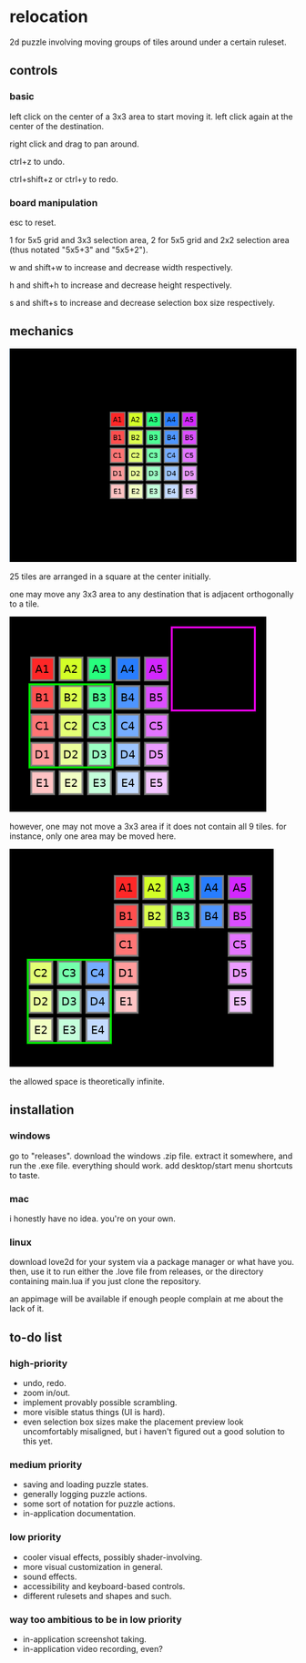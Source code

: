 # relocation
2d puzzle involving moving groups of tiles around under a certain ruleset.

## controls

### basic
left click on the center of a 3x3 area to start moving it. left click again at the center of the destination.

right click and drag to pan around.

ctrl+z to undo.

ctrl+shift+z or ctrl+y to redo.

### board manipulation
esc to reset.

1 for 5x5 grid and 3x3 selection area, 2 for 5x5 grid and 2x2 selection area (thus notated "5x5+3" and "5x5+2").

w and shift+w to increase and decrease width respectively. 

h and shift+h to increase and decrease height respectively.

s and shift+s to increase and decrease selection box size respectively.

## mechanics

![25 tiles arranged in a square](readme-images/relocation.png)

25 tiles are arranged in a square at the center initially.

one may move any 3x3 area to any destination that is adjacent orthogonally to a tile.

![a valid move](readme-images/validmove1.png)

however, one may not move a 3x3 area if it does not contain all 9 tiles. for instance, only one area may be moved here.

![a state in which only one 3x3 area exists](readme-images/validmove2.png)

the allowed space is theoretically infinite.

## installation

### windows

go to "releases". download the windows .zip file. extract it somewhere, and run the .exe file. everything should work. add desktop/start menu shortcuts to taste.

### mac
i honestly have no idea. you're on your own.

### linux

download love2d for your system via a package manager or what have you. then, use it to run either the .love file from releases, or the directory containing main.lua if you just clone the repository.

an appimage will be available if enough people complain at me about the lack of it.

## to-do list

### high-priority
* undo, redo.
* zoom in/out.
* implement provably possible scrambling.
* more visible status things (UI is hard).
* even selection box sizes make the placement preview look uncomfortably misaligned, but i haven't figured out a good solution to this yet.

### medium priority

* saving and loading puzzle states.
* generally logging puzzle actions.
* some sort of notation for puzzle actions.
* in-application documentation.

### low priority
* cooler visual effects, possibly shader-involving.
* more visual customization in general.
* sound effects.
* accessibility and keyboard-based controls.
* different rulesets and shapes and such.

### way too ambitious to be in low priority

* in-application screenshot taking.
* in-application video recording, even?
